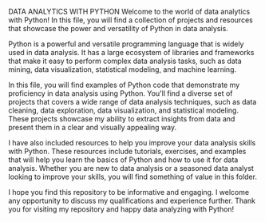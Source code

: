 DATA ANALYTICS WITH PYTHON
Welcome to the world of data analytics with Python! In this file, you will find a collection of projects and resources that showcase the power and versatility of Python in data analysis.

Python is a powerful and versatile programming language that is widely used in data analysis. It has a large ecosystem of libraries and frameworks that make it easy to perform complex data analysis tasks, such as data mining, data visualization, statistical modeling, and machine learning.

In this file, you will find examples of Python code that demonstrate my proficiency in data analysis using Python. You'll find a diverse set of projects that covers a wide range of data analysis techniques, such as data cleaning, data exploration, data visualization, and statistical modeling. These projects showcase my ability to extract insights from data and present them in a clear and visually appealing way.

I have also included resources to help you improve your data analysis skills with Python. These resources include tutorials, exercises, and examples that will help you learn the basics of Python and how to use it for data analysis. Whether you are new to data analysis or a seasoned data analyst looking to improve your skills, you will find something of value in this folder.

I hope you find this repository to be informative and engaging. I welcome any opportunity to discuss my qualifications and experience further. Thank you for visiting my repository and happy data analyzing with Python!
